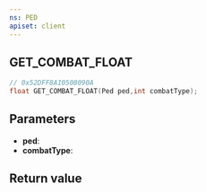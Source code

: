```yaml
---
ns: PED
apiset: client
---
```

## GET_COMBAT_FLOAT

```c
// 0x52DFF8A10508090A
float GET_COMBAT_FLOAT(Ped ped,int combatType);
```


## Parameters
* **ped**:
* **combatType**:

## Return value

